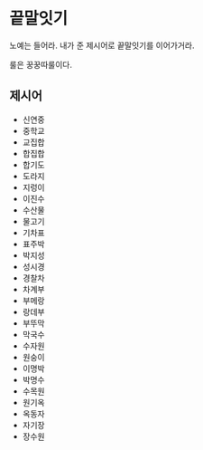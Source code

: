# 끝말잇기
노예는 들어라. 내가 준 제시어로 끝말잇기를 이어가거라.

룰은 꿍꿍따룰이다.

## 제시어
- 신연중
- 중학교
- 교집합
- 합집합
- 합기도
- 도라지
- 지렁이
- 이진수
- 수산물
- 물고기
- 기차표
- 표주박
- 박지성
- 성시경
- 경찰차
- 차계부
- 부메랑
- 랑데부
- 부뚜막
- 막국수
- 수자원
- 원숭이
- 이명박
- 박명수
- 수목원
- 원기옥
- 옥동자
- 자기장
- 장수원